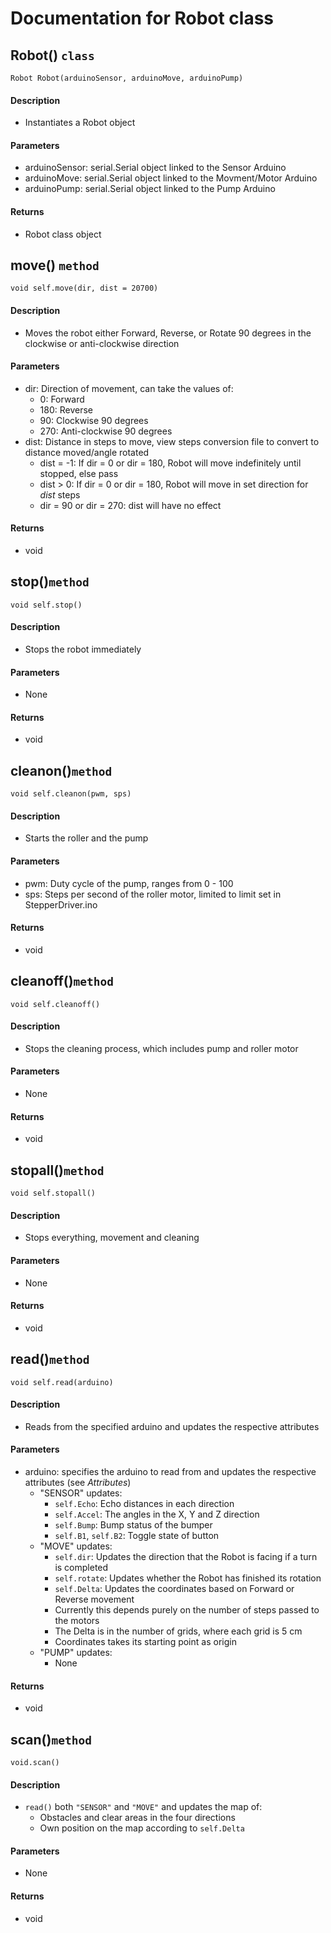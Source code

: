 # Documentation for Robot class

## Robot() `class`
`Robot Robot(arduinoSensor, arduinoMove, arduinoPump)`
#### Description
* Instantiates a Robot object
#### Parameters
* arduinoSensor: serial.Serial object linked to the Sensor Arduino
* arduinoMove: serial.Serial object linked to the Movment/Motor Arduino
* arduinoPump: serial.Serial object linked to the Pump Arduino
#### Returns
* Robot class object

## move() `method`
`void self.move(dir, dist = 20700)`
#### Description
* Moves the robot either Forward, Reverse, or Rotate 90 degrees in the clockwise or anti-clockwise direction
#### Parameters
* dir: Direction of movement, can take the values of:
  * 0: Forward
  * 180: Reverse
  * 90: Clockwise 90 degrees
  * 270: Anti-clockwise 90 degrees
* dist: Distance in steps to move, view steps conversion file to convert to distance moved/angle rotated
  * dist = -1: If dir = 0 or dir = 180, Robot will move indefinitely until stopped, else pass
  * dist > 0: If dir = 0 or dir = 180, Robot will move in set direction for *dist* steps
  * dir = 90 or dir = 270: dist will have no effect
#### Returns
* void

## stop()`method`
`void self.stop()`
#### Description
* Stops the robot immediately
#### Parameters
* None
#### Returns
* void

## cleanon()`method`
`void self.cleanon(pwm, sps)`
#### Description
* Starts the roller and the pump
#### Parameters
* pwm: Duty cycle of the pump, ranges from 0 - 100
* sps: Steps per second of the roller motor, limited to limit set in StepperDriver.ino
#### Returns
* void

## cleanoff()`method`
`void self.cleanoff()`
#### Description
* Stops the cleaning process, which includes pump and roller motor
#### Parameters
* None
#### Returns
* void

## stopall()`method`
`void self.stopall()`
#### Description
* Stops everything, movement and cleaning
#### Parameters
* None
#### Returns
* void

## read()`method`
`void self.read(arduino)`
#### Description
* Reads from the specified arduino and updates the respective attributes
#### Parameters
* arduino: specifies the arduino to read from and updates the respective attributes (see *Attributes*)
  * "SENSOR" updates:
    * `self.Echo`: Echo distances in each direction
    * `self.Accel`: The angles in the X, Y and Z direction
    * `self.Bump`: Bump status of the bumper
    * `self.B1`, `self.B2`: Toggle state of button
  * "MOVE" updates:
    *  `self.dir`: Updates the direction that the Robot is facing if a turn is completed
    *  `self.rotate`: Updates whether the Robot has finished its rotation
    *  `self.Delta`: Updates the coordinates based on Forward or Reverse movement
      * Currently this depends purely on the number of steps passed to the motors
      * The Delta is in the number of grids, where each grid is 5 cm
      * Coordinates takes its starting point as origin
  * "PUMP" updates:
    * None    
#### Returns
* void

## scan()`method`
`void.scan()`
#### Description
* `read()` both `"SENSOR"` and `"MOVE"` and updates the map of: 
  * Obstacles and clear areas in the four directions
  * Own position on the map according to `self.Delta`
#### Parameters
* None
#### Returns
* void
